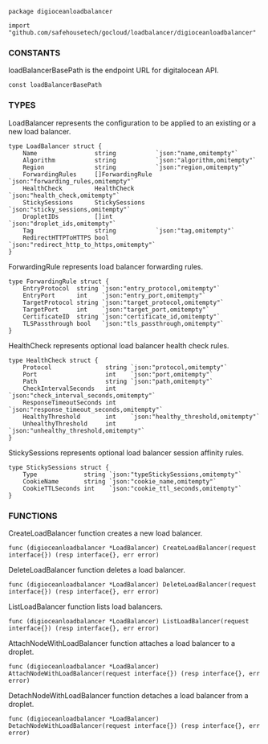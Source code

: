 ```
package digioceanloadbalancer

import "github.com/safehousetech/gocloud/loadbalancer/digioceanloadbalancer"
```

### CONSTANTS

loadBalancerBasePath is the endpoint URL for digitalocean API.
```
const loadBalancerBasePath
```

### TYPES

LoadBalancer represents the configuration to be applied to an existing or a new load balancer.
```
type LoadBalancer struct {
	Name                string           `json:"name,omitempty"`
	Algorithm           string           `json:"algorithm,omitempty"`
	Region              string           `json:"region,omitempty"`
	ForwardingRules     []ForwardingRule `json:"forwarding_rules,omitempty"`
	HealthCheck         HealthCheck      `json:"health_check,omitempty"`
	StickySessions      StickySessions   `json:"sticky_sessions,omitempty"`
	DropletIDs          []int            `json:"droplet_ids,omitempty"`
	Tag                 string           `json:"tag,omitempty"`
	RedirectHTTPToHTTPS bool             `json:"redirect_http_to_https,omitempty"`
}
```

ForwardingRule represents load balancer forwarding rules.
```
type ForwardingRule struct {
	EntryProtocol  string `json:"entry_protocol,omitempty"`
	EntryPort      int    `json:"entry_port,omitempty"`
	TargetProtocol string `json:"target_protocol,omitempty"`
	TargetPort     int    `json:"target_port,omitempty"`
	CertificateID  string `json:"certificate_id,omitempty"`
	TLSPassthrough bool   `json:"tls_passthrough,omitempty"`
}
```

HealthCheck represents optional load balancer health check rules.
```
type HealthCheck struct {
	Protocol               string `json:"protocol,omitempty"`
	Port                   int    `json:"port,omitempty"`
	Path                   string `json:"path,omitempty"`
	CheckIntervalSeconds   int    `json:"check_interval_seconds,omitempty"`
	ResponseTimeoutSeconds int    `json:"response_timeout_seconds,omitempty"`
	HealthyThreshold       int    `json:"healthy_threshold,omitempty"`
	UnhealthyThreshold     int    `json:"unhealthy_threshold,omitempty"`
}
```

StickySessions represents optional load balancer session affinity rules.
```
type StickySessions struct {
	Type             string `json:"typeStickySessions,omitempty"`
	CookieName       string `json:"cookie_name,omitempty"`
	CookieTTLSeconds int    `json:"cookie_ttl_seconds,omitempty"`
}
```

### FUNCTIONS

CreateLoadBalancer function creates a new load balancer.
```
func (digioceanloadbalancer *LoadBalancer) CreateLoadBalancer(request interface{}) (resp interface{}, err error)
```

DeleteLoadBalancer function deletes a load balancer.
```
func (digioceanloadbalancer *LoadBalancer) DeleteLoadBalancer(request interface{}) (resp interface{}, err error)
```

ListLoadBalancer function lists load balancers.
```
func (digioceanloadbalancer *LoadBalancer) ListLoadBalancer(request interface{}) (resp interface{}, err error)
```

AttachNodeWithLoadBalancer function attaches a load balancer to a droplet.
```
func (digioceanloadbalancer *LoadBalancer) AttachNodeWithLoadBalancer(request interface{}) (resp interface{}, err error)
```

DetachNodeWithLoadBalancer function detaches a load balancer from a droplet.
```
func (digioceanloadbalancer *LoadBalancer) DetachNodeWithLoadBalancer(request interface{}) (resp interface{}, err error)
```
